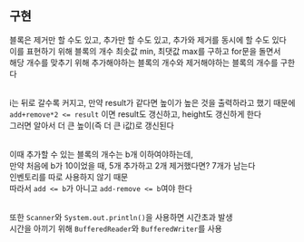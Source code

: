 ## 구현

블록은 제거만 할 수도 있고, 추가만 할 수도 있고, 추가와 제거를 동시에 할 수도 있다</br>
이를 표현하기 위해 블록의 개수 최솟값 min, 최댓값 max를 구하고 for문을 돌면서</br>
해당 개수를 맞추기 위해 추가해야하는 블록의 개수와 제거해야하는 블록의 개수를 구한다</br></br>

i는 뒤로 갈수록 커지고, 만약 result가 같다면 높이가 높은 것을 출력하라고 했기 때문에</br>
`add+remove*2 <= result` 이면 result도 갱신하고, height도 갱신하게 한다</br>
그러면 알아서 더 큰 높이(즉 더 큰 i값)로 갱신된다</br></br>


이때 추가할 수 있는 블록의 개수는 b개 이하여야하는데,</br>
만약 처음에 b가 10이었을 때, 5개 추가하고 2개 제거했다면? 7개가 남는다</br>
인벤토리를 따로 사용하지 않기 때문</br>
따라서 `add <= b`가 아니고 `add-remove <= b`여야 한다</br></br>



또한 `Scanner`와 `System.out.println()`을 사용하면 시간초과 발생</br>
시간을 아끼기 위해 `BufferedReader`와 `BufferedWriter`를 사용
